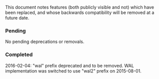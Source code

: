 This document notes features (both publicly visible and not) which have been
replaced, and whose backwards compatibility will be removed at a future date.

### Pending

No pending deprecations or removals.

### Completed

2016-02-04:
    "wal" prefix deprecated and to be removed.
    WAL implementation was switched to use "wal2" prefix on 2015-08-01.
